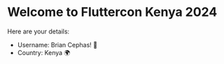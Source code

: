 # Welcome to Fluttercon Kenya 2024

Here are your details:

- Username: Brian Cephas! 👋
- Country: Kenya 🌍
